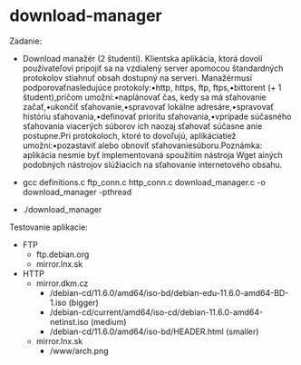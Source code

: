 ﻿# download-manager

Zadanie:
 - Download manažér (2 študenti). Klientska aplikácia, ktorá dovolí používateľovi pripojiť sa na vzdialený server apomocou štandardných protokolov stiahnuť obsah dostupný na serveri. Manažérmusí podporovaťnasledujúce protokoly:•http, https, ftp, ftps,•bittorent (+ 1 študent),pričom umožní:•naplánovať čas, kedy sa má sťahovanie začať,•ukončiť sťahovanie,•spravovať lokálne adresáre,•spravovať históriu sťahovania,•definovať prioritu sťahovania,•vprípade súčasného sťahovania viacerých súborov ich naozaj sťahovať súčasne anie postupne.Pri protokoloch, ktoré to dovoľujú, aplikáciatiež umožní:•pozastaviť alebo obnoviť sťahovaniesúboru.Poznámka:  aplikácia  nesmie  byť  implementovaná  spoužitím  nástroja Wget  ainých  podobných  nástrojov slúžiacich na sťahovanie internetového obsahu.

 - gcc definitions.c ftp_conn.c http_conn.c download_manager.c -o download_manager -pthread
 - ./download_manager

Testovanie aplikacie:
 - FTP
   - ftp.debian.org
   - mirror.lnx.sk
 - HTTP
   - mirror.dkm.cz
     - /debian-cd/11.6.0/amd64/iso-bd/debian-edu-11.6.0-amd64-BD-1.iso (bigger)
     - /debian-cd/current/amd64/iso-cd/debian-11.6.0-amd64-netinst.iso (medium)
     - /debian-cd/11.6.0/amd64/iso-bd/HEADER.html (smaller)
   - mirror.lnx.sk
     - /www/arch.png